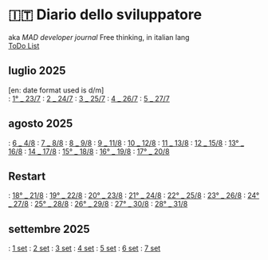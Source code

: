 # 🇮🇹 Diario dello sviluppatore

aka *MAD developer journal*
Free thinking, in italian lang  
[ToDo List](./TDL.md)

## luglio 2025

\[en: date format used is d/m]  
: [1° _ 23/7](./2025-07/2025-07-23_IT.md) : [2 _ 24/7](./2025-07/2025-07-24_IT.md)
: [3 _ 25/7](./2025-07/2025-07-25_IT.md) : [4 _ 26/7](./2025-07/2025-07-26_IT.md)
: [5 _ 27/7](./2025-07/2025-07-27_IT.md)

## agosto 2025

: [6 _ 4/8](./2025-08/2025-08-04_IT.md)
: [7 _ 8/8](./2025-08/2025-08-08_IT.md)
: [8 _ 9/8](./2025-08/2025-08-09_IT.md)
: [9 _ 11/8](./2025-08/2025-08-11_IT.md)
: [10 _ 12/8](./2025-08/2025-08-12_IT.md)
: [11 _ 13/8](./2025-08/2025-08-13_IT.md)
: [12 _ 15/8](./2025-08/2025-08-15_IT.md)
: [13° _ 16/8](./2025-08/2025-08-16_IT.md)
: [14 _ 17/8](./2025-08/2025-08-17_IT.md)
: [15° _ 18/8](./2025-08/2025-08-18_IT.md)
: [16° _ 19/8](./2025-08/2025-08-19_IT.md)
: [17° _ 20/8](./2025-08/2025-08-20_IT.md)

## Restart

: [18° _ 21/8](./2025-08/2025-08-21_IT.md)
: [19° _ 22/8](./2025-08/2025-08-22_IT.md)
: [20° _ 23/8](./2025-08/2025-08-23_IT.md)
: [21° _ 24/8](./2025-08/2025-08-24_IT.md)
: [22° _ 25/8](./2025-08/2025-08-25_IT.md)
: [23° _ 26/8](./2025-08/2025-08-26_IT.md)
: [24° _ 27/8](./2025-08/2025-08-27_IT.md)
: [25° _ 28/8](./2025-08/2025-08-28_IT.md)
: [26° _ 29/8](./2025-08/2025-08-29_IT.md)
: [27° _ 30/8](./2025-08/2025-08-30_IT.md)
: [28° _ 31/8](./2025-08/2025-08-31_IT.md)

## settembre 2025

: [1 set](./2025-09/2025-09-01_IT.md)
: [2 set](./2025-09/2025-09-02_IT.md)
: [3 set](./2025-09/2025-09-03_IT.md)
: [4 set](./2025-09/2025-09-04_IT.md)
: [5 set](./2025-09/2025-09-05_IT.md)
: [6 set](./2025-09/2025-09-06_IT.md)
: [7 set](./2025-09/2025-09-07_IT.md)
